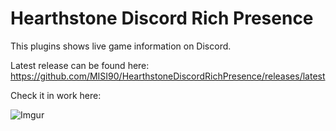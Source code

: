 # Hearthstone Discord Rich Presence

This plugins shows live game information on Discord.

Latest release can be found here: https://github.com/MISI90/HearthstoneDiscordRichPresence/releases/latest

Check it in work here:

![Imgur](https://i.imgur.com/k8VO92N.gif)

